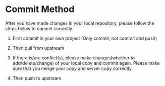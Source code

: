 # Commit Method #
 
 After you have made changes in your local repository, please follow the steps below to commit correctly

 1. First commit in your own project (Only commit, not commit and push)
 
 2. Then pull from upstream
 
 3. If there is/are conflict(s), please make changes(whether to add/delete/change) of your local copy and commit again. Please make sure that you merge your copy and server copy correctly.
 
 4. Then push to upstream